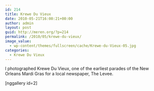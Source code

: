 ```yaml
---
id: 214
title: Krewe Du Vieux
date: 2010-05-21T16:00:21+00:00
author: admin
layout: post
guid: http://meren.org/?p=214
permalink: /2010/05/krewe-du-vieux/
image_value:
  - wp-content/themes/fullscreen/cache/Krewe-du-Vieux-05.jpg
categories:
  - Krewe Du Vieux
---
```

I photographed Krewe Du Vieux, one of the earliest parades of the New Orleans Mardi Gras for a local newspaper, The Levee.

[nggallery id=2]